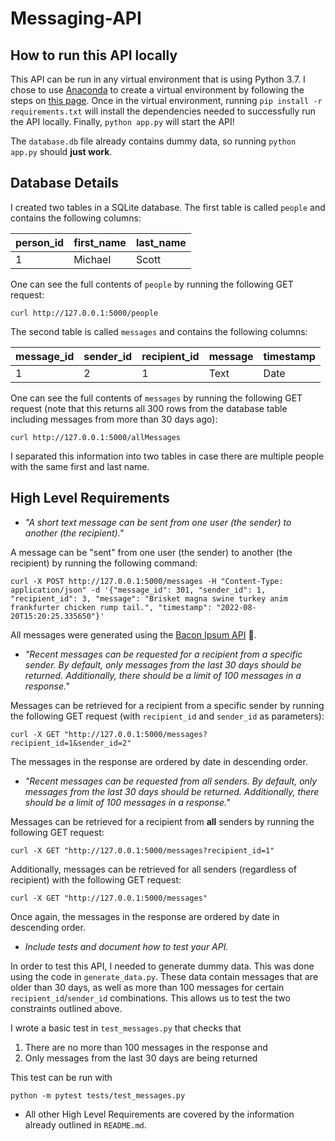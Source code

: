 # Messaging-API

## How to run this API locally

This API can be run in any virtual environment that is using Python 3.7. I chose to use
[Anaconda](https://www.anaconda.com/products/distribution) to create a virtual 
environment by following the steps on 
[this page](https://www.geeksforgeeks.org/set-up-virtual-environment-for-python-using-anaconda/). 
Once in the virtual environment, running 
`pip install -r requirements.txt`
will install the dependencies needed to successfully run the API locally. Finally, 
`python app.py`
will start the API! 

The `database.db` file already contains dummy data, so running `python app.py` should **just work**.

## Database Details

I created two tables in a SQLite database. The first table is called `people` and contains 
the following columns:

| person_id | first_name | last_name |
|-----------|------------|-----------|
| 1         | Michael    | Scott     |

One can see the full contents of `people` by running the following GET request:
```commandline
curl http://127.0.0.1:5000/people
```

The second table is called `messages` and contains the following columns:

| message_id | sender_id | recipient_id | message | timestamp |
|------------|-----------|--------------|---------|-----------|
| 1          | 2         | 1            | Text    | Date      |

One can see the full contents of `messages` by running the following GET request (note
that this returns all 300 rows from the database table including messages from more than
30 days ago):
```commandline
curl http://127.0.0.1:5000/allMessages
```

I separated this information into two tables in case there are multiple people with the
same first and last name. 

## High Level Requirements

- *"A short text message can be sent from one user (the sender) to another (the recipient)."*

A message can be "sent" from one user (the sender) to another (the recipient) by running the following
command:
```commandline
curl -X POST http://127.0.0.1:5000/messages -H "Content-Type: application/json" -d '{"message_id": 301, "sender_id": 1, "recipient_id": 3, "message": "Brisket magna swine turkey anim frankfurter chicken rump tail.", "timestamp": "2022-08-20T15:20:25.335650"}'  
```

All messages were generated using the [Bacon Ipsum API](https://baconipsum.com/api/) 🥓.

- *"Recent messages can be requested for a recipient from a specific sender. By default, only messages from the last 
30 days should be returned. Additionally, there should be a limit of 100 messages in a response."*

Messages can be retrieved for a recipient from a specific sender by running the following GET request (with 
`recipient_id` and `sender_id` as parameters):

```commandline
curl -X GET "http://127.0.0.1:5000/messages?recipient_id=1&sender_id=2"
```

The messages in the response are ordered by date in descending order.

- *"Recent messages can be requested from all senders. By default, only messages from the last 30 days should 
be returned. Additionally, there should be a limit of 100 messages in a response."*

Messages can be retrieved for a recipient from **all** senders by running the following GET request:

```commandline
curl -X GET "http://127.0.0.1:5000/messages?recipient_id=1"
```

Additionally, messages can be retrieved for all senders (regardless of recipient) with the following 
GET request:

```commandline
curl -X GET "http://127.0.0.1:5000/messages"
```

Once again, the messages in the response are ordered by date in descending order.

- *Include tests and document how to test your API.*

In order to test this API, I needed to generate dummy data. This was done using the 
code in `generate_data.py`. These data contain messages that are older than 30 days, as well
as more than 100 messages for certain `recipient_id`/`sender_id` combinations. This allows
us to test the two constraints outlined above. 

I wrote a basic test in `test_messages.py` that checks that

1. There are no more than 100 messages in the response and
2. Only messages from the last 30 days are being returned

This test can be run with

```commandline
python -m pytest tests/test_messages.py
```

- All other High Level Requirements are covered by the information already outlined in 
`README.md`.



